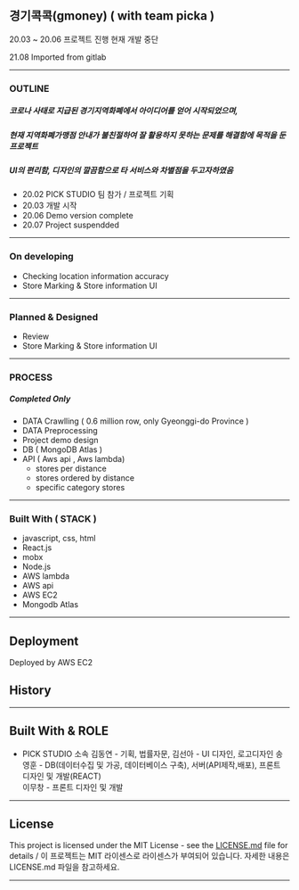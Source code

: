 ## 경기콕콕(gmoney) ( with team picka )

20.03 ~ 20.06 프로젝트 진행
현재 개발 중단 

21.08 Imported from gitlab

---------------------------------------

### OUTLINE 
 ##### 코로나 사태로 지급된 경기지역화폐에서 아이디어를 얻어 시작되었으며,
 ##### 현재 지역화폐가맹점 안내가 불친절하여 잘 활용하지 못하는 문제를 해결함에 목적을 둔 프로젝트
 ##### UI의 편리함, 디자인의 깔끔함으로 타 서비스와 차별점을 두고자하였음 
 
 - 20.02 PICK STUDIO 팀 참가 / 프로젝트 기획
 - 20.03 개발 시작
 - 20.06 Demo version complete
 - 20.07 Project suspendded
---------------------------------------

### On developing
 - Checking location information accuracy
 - Store Marking & Store information UI 
---------------------------------------

### Planned & Designed
 - Review
 - Store Marking & Store information UI 
---------------------------------------

### PROCESS 
#####  Completed Only 
- DATA Crawlling ( 0.6 million row, only Gyeonggi-do Province )
- DATA Preprocessing
- Project demo design
- DB ( MongoDB Atlas )
- API ( Aws api , Aws lambda)
  - stores per distance
  - stores ordered by distance
  - specific category stores

---------------------------------------

### Built With ( STACK ) 

- javascript, css, html
- React.js
- mobx
- Node.js
- AWS lambda
- AWS api
- AWS EC2
- Mongodb Atlas

---------------------------------------

## Deployment

Deployed by AWS EC2

## History 

---------------------------------------

## Built With & ROLE
* PICK STUDIO 소속
김동연 - 기획, 법률자문, 
김선아 - UI 디자인, 로고디자인
송영훈 - DB(데이터수집 및 가공, 데이터베이스 구축), 서버(API제작,배포), 프론트 디자인 및 개발(REACT)  
이무창 - 프론트 디자인 및 개발 
---------------------------------------

## License

This project is licensed under the MIT License - see the [LICENSE.md](https://gist.github.com/PurpleBooth/LICENSE.md) file for details / 이 프로젝트는 MIT 라이센스로 라이센스가 부여되어 있습니다. 자세한 내용은 LICENSE.md 파일을 참고하세요.

---------------------------------------
